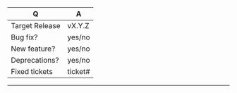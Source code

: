 | Q              | A
| -------------- | ---
| Target Release | vX.Y.Z
| Bug fix?       | yes/no
| New feature?   | yes/no
| Deprecations?  | yes/no
| Fixed tickets  | ticket#

------------------------------------------------------------------------

